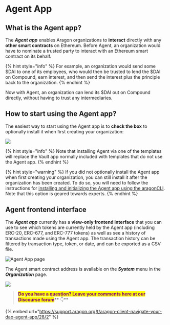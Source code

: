 # Agent App

## What is the Agent app?

The _**Agent app**_ enables Aragon organizations to **interact** directly with any **other smart contracts** on Ethereum. Before Agent, an organization would have to nominate a trusted party to interact with an Ethereum smart contract on its behalf.

{% hint style="info" %}
For example, an organization would send some $DAI to one of its employees, who would then be trusted to lend the $DAI on Compound, earn interest, and then send the interest plus the principle back to the organization.
{% endhint %}

Now with Agent, an organization can lend its $DAI out on Compound directly, without having to trust any intermediaries.

## How to start using the Agent app?

The easiest way to start using the Agent app is to **check the box** to optionally install it when first creating your organization:

![](https://d33v4339jhl8k0.cloudfront.net/docs/assets/5c98a4fe0428633d2cf3fcf7/images/5d8bc80204286364bc8f9029/file-zLiYZ6kXSy.png)

{% hint style="info" %}
Note that installing Agent via one of the templates will replace the Vault app normally included with templates that do not use the Agent app.
{% endhint %}

{% hint style="warning" %}
If you did not optionally install the Agent app when first creating your organization, you can still install it after the organization has been created. To do so, you will need to follow the instructions for [installing and initializing the Agent app using the aragonCLI](https://github.com/78carla/tech\_1/blob/main/products/aragon-client/explore-template-dao/what-are-apps/agent-app/broken-reference/README.md). Note that this option is geared towards experts.
{% endhint %}

## **Agent frontend interface**

The _**Agent app**_ currently has a **view-only frontend interface** that you can use to see which tokens are currently held by the Agent app (including ERC-20, ERC-677, and ERC-777 tokens) as well as see a history of transactions made using the Agent app. The transaction history can be filtered by transaction type, token, or date, and can be exported as a CSV file.

![Agent App page](https://d33v4339jhl8k0.cloudfront.net/docs/assets/5c98a4fe0428633d2cf3fcf7/images/5e8ce5d32c7d3a7e9aea8d19/file-r5322DPQHX.png)

The Agent smart contract address is available on the _**System**_ menu in the _**Organization**_ page.

![](https://d33v4339jhl8k0.cloudfront.net/docs/assets/5c98a4fe0428633d2cf3fcf7/images/5d8bcdad2c7d3a7e9ae1a16d/file-pJP6dzQfhR.png)

> <mark style="color:purple;">**Do you have a question? Leave your comments here at our Discourse forum**</mark>** 👇**

{% embed url="https://support.aragon.org/t/aragon-client-navigate-your-dao-agent-app/28/2" %}
